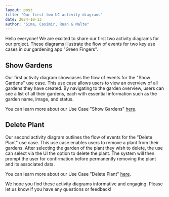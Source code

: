 ```yaml
---
layout: post
title: "Our first two UC activity diagrams"
date: 2024-10-13
author: "Sima, Casimir, Ruan & Malte"
---
```


Hello everyone! We are excited to share our first two activity diagrams for our project. These diagrams illustrate the flow of events for two key use cases in our gardening app "Green Fingers".

## Show Gardens

Our first activity diagram showcases the flow of events for the "Show Gardens" use case. This use case allows users to view an overview of all gardens they have created. By navigating to the garden overview, users can see a list of all their gardens, each with essential information such as the garden name, image, and status.

You can learn more about our Use Case "Show Gardens" [here](https://github.com/DHBW-Malte/gardeningApp/tree/main/docs/usecases/showGardens.md).

## Delete Plant

Our second activity diagram outlines the flow of events for the "Delete Plant" use case. This use case enables users to remove a plant from their gardens. After selecting the garden of the plant they wish to delete, the use can select via the UI the option to delete the plant. The system will then prompt the user for confirmation before permanently removing the plant and its associated data.

You can learn more about our Use Case "Delete Plant" [here](https://github.com/DHBW-Malte/gardeningApp/tree/main/docs/usecases/deletePlant.md).

We hope you find these activity diagrams informative and engaging. Please let us know if you have any questions or feedback!